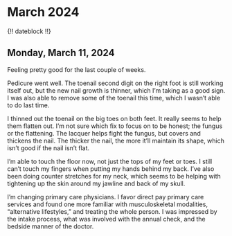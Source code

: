 # March 2024

{!! dateblock !!}

## Monday, March 11, 2024

Feeling pretty good for the last couple of weeks.

Pedicure went well. The toenail second digit on the right foot is still working itself out, but the new nail growth is thinner, which I’m taking as a good sign. I was also able to remove some of the toenail this time, which I wasn’t able to do last time.

I thinned out the toenail on the big toes on both feet. It really seems to help them flatten out. I’m not sure which fix to focus on to be honest; the fungus or the flattening. The lacquer helps fight the fungus, but covers and thickens the nail. The thicker the nail, the more it’ll maintain its shape, which isn’t good if the nail isn’t flat.

I’m able to touch the floor now, not just the tops of my feet or toes. I still can’t touch my fingers when putting my hands behind my back. I’ve also been doing counter stretches for my neck, which seems to be helping with tightening up the skin around my jawline and back of my skull.

I’m changing primary care physicians. I favor direct pay primary care services and found one more familiar with musculoskeletal modalities, “alternative lifestyles,” and treating the whole person. I was impressed by the intake process, what was involved with the annual check, and the bedside manner of the doctor.
